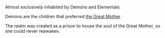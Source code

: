 Almost exclusively inhabited by Demons and Elementals

Demons are the children that preferred [the Great Mother](../Religion/Deities/The%20Mother%20Below.md).

The realm was created as a prison to house the soul of the Great Mother, so she could never reawaken.
